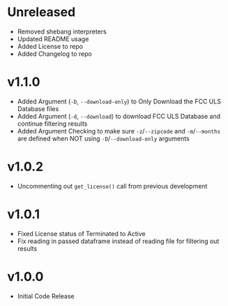 # Unreleased

* Removed shebang interpreters
* Updated README usage
* Added License to repo
* Added Changelog to repo

# v1.1.0
* Added Argument (`-D`, `--download-only`) to Only Download the FCC ULS Database files
* Added Argument (`-d`, `--download`) to download FCC ULS Database and continue filtering results
* Added Argument Checking to make sure `-z`/`--zipcode` and `-m`/`--months` are defined when NOT using `-D`/`--download-only` arguments

# v1.0.2
* Uncommenting out `get_license()` call from previous development

# v1.0.1
* Fixed License status of Terminated to Active
* Fix reading in passed dataframe instead of reading file for filtering out results

# v1.0.0
* Initial Code Release
